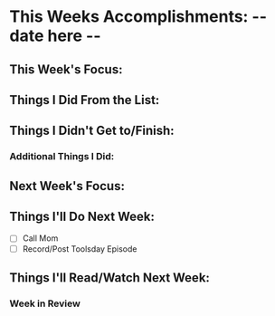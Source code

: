 # This Weeks Accomplishments: -- date here --

## This Week's Focus:

## Things I Did From the List:

## Things I Didn't Get to/Finish:

### Additional Things I Did:

## Next Week's Focus:

## Things I'll Do Next Week:

- [ ] Call Mom
- [ ] Record/Post Toolsday Episode

## Things I'll Read/Watch Next Week:

### Week in Review

